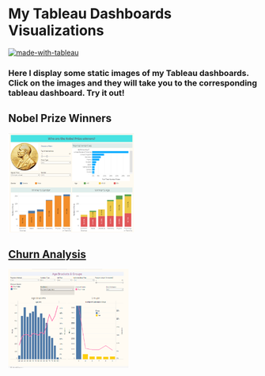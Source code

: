 # My Tableau Dashboards Visualizations
[![made-with-tableau](https://img.shields.io/badge/Made%20with-Tableau-lightblue.svg)](https://www.tableau.com/)


### Here I display some static images of my Tableau dashboards.  Click on the images and they will take you to the corresponding tableau dashboard. Try it out! ###

## Nobel Prize Winners
<a href="https://public.tableau.com/app/profile/kate1758/viz/Nobel_prizes/WhoareNobelPrizewinners"><img src='images/Nobel-prize-winners.png' height = 200>

  ## Churn Analysis
<a href="https://public.tableau.com/app/profile/kate1758/viz/ChurnAnalysis_16573217917860/ChurnAnalysis"><img src='images/Churn-analysis.png' height = 200>

  
